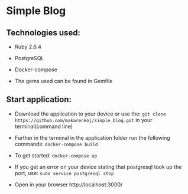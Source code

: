 Simple Blog
=

Technologies used:
-

* Ruby 2.6.4

* PostgreSQL 

* Docker-compose

* The gems used can be found in Gemfile

Start application:
-

* Download the application to your device or use the: `git clone https://github.com/makarenkoj/simple_blog.git`
 in your terminal(command line)

* Further in the terminal in the application folder run the following commands: `docker-compose build`

* To get started: `docker-compose up`

* If you get an error on your device stating that postgresql took up the port, use: `sudo service postgresql stop`

* Open in your browser http://localhost:3000/

